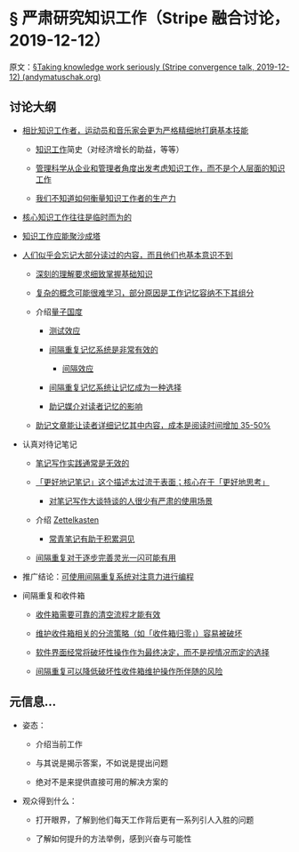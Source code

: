 # § 严肃研究知识工作（Stripe 融合讨论，2019-12-12）

原文：[§Taking knowledge work seriously (Stripe convergence talk, 2019-12-12) (andymatuschak.org)](https://notes.andymatuschak.org/z5opHsGrNmCib7YQfLv6XbYURzZgZmx4Mrh5y)

## 讨论大纲

- [相比知识工作者，运动员和音乐家会更为严格精细地打磨基本技能](https://notes.andymatuschak.org/z4qhD8UwNAmJDdJUC36BUGp5PEUfgfzZXvkhB)

  - [知识工作](https://notes.andymatuschak.org/z2eKzbL5nwQrm8Zr26rtaLHXyKHREr3tm5HbY)简史（对经济增长的助益，等等）

  - [管理科学从企业和管理者角度出发考虑知识工作，而不是个人层面的知识工作](https://notes.andymatuschak.org/z5XsZe6JcodTxYY772Jt3rV68VWfW8xdsqKjx)

  - [我们不知道如何衡量知识工作者的生产力](https://notes.andymatuschak.org/z12T3AuuQ51Q3hkyKfvLYakzBRLyaXFk13ATM)

- [核心知识工作往往是临时而为的](https://notes.andymatuschak.org/z7z6uFero1JXyANDsq7P4RzeUemPWrHD7Ejmn)

- [知识工作应能聚沙成塔](https://notes.andymatuschak.org/z6UDDkom8Aifg6mLdjT1sPtbMBweCmpyTwmJT)

- [人们似乎会忘记大部分读过的内容，而且他们也基本意识不到](https://notes.andymatuschak.org/z3d6dFhTA5zTmykZ3zh4Y2vCw3aVbUxRiQQcc)

  - [深刻的理解要求细致掌握基础知识](https://notes.andymatuschak.org/zQiumA4k3SXo1GeRVJpsrVaBRETAoyYmSERS)

  - [复杂的概念可能很难学习，部分原因是工作记忆容纳不下其组分](https://notes.andymatuschak.org/z6eTZz16YRGs2PyWyc3qe1B9oJ7swmnCU54hZ)

  - 介绍[量子国度](https://notes.andymatuschak.org/z2fBHADWa93EZTuNzuww7V3Vi587ZyZ4FHTHm)

    - [测试效应](https://notes.andymatuschak.org/z45mhbpabsigFceeSiRyDXZdvcRqvE2A1xMsn)

    - [间隔重复记忆系统是非常有效的](https://notes.andymatuschak.org/z5rVJfPsyCU3pHBbhwef9DNR5fohTHCQFJWir)

      - [间隔效应](https://notes.andymatuschak.org/z5oCe7JTrkYfmb6SHE4n5HxisE7PdwS6nmXEw)

    - [间隔重复记忆系统让记忆成为一种选择](https://notes.andymatuschak.org/z4bR1HVvDUhMXDm5SJB4Tiw4xGbrm9AfXWgbc)

    - [助记媒介对读者记忆的影响](https://notes.andymatuschak.org/zt1TyUANyt84UkQVBJjWEGZ3JUd2HP92r65)

  - [助记文章能让读者详细记忆其中内容，成本是阅读时间增加 35-50% ](https://notes.andymatuschak.org/z3bWum57HwBPxDJuBNYg3fgNK6tU15QF8srNF)

- 认真对待记笔记

  - [笔记写作实践通常是无效的](https://notes.andymatuschak.org/z8V2q398qu89vdJ73N2BEYCgevMqux3yxQUAC)

  - [「更好地记笔记」这个描述太过流于表面；核心在于「更好地思考」](https://notes.andymatuschak.org/z7kEFe6NfUSgtaDuUjST1oczKKzQQeQWk4Dbc)

    - [对笔记写作大谈特谈的人很少有严肃的使用场景](https://notes.andymatuschak.org/zUMFE66dxeweppDvgbNAb5hukXzXQu8ErVNv)

  - 介绍 [Zettelkasten](https://notes.andymatuschak.org/z2QvtE9w5zs49x7WUeG8Ut1vywHDLiG2Wkm9p)

    - [常青笔记有助于积累洞见](https://notes.andymatuschak.org/z6cFzJWgj9vZpnrQsjrZ8yCNREzCTgyFeVZTb)

  - [间隔重复对于逐步完善灵光一闪可能有用](https://notes.andymatuschak.org/z7iCjRziX6V6unNWL81yc2dJicpRw2Cpp9MfQ)

- 推广结论：[可使用间隔重复系统对注意力进行编程](https://notes.andymatuschak.org/z2gqazXUkf9qyFjMQg4W3dw6yegnAJszvDywN)

- 间隔重复和收件箱

  - [收件箱需要可靠的清空流程才能有效](https://notes.andymatuschak.org/z5tiFxnNKMZCnc8G9R1N51L5hknyRGmyCQx18)

  - [维护收件箱相关的分流策略（如「收件箱归零」）容易被破坏](https://notes.andymatuschak.org/z8aZybuJJopS5fL7TnPou2JcmCsBUJeqirbBh)

  - [软件界面经常将破坏性操作作为最终决定，而不是视情况而定的选择](https://notes.andymatuschak.org/z5vXaKVAPBNKAAi9RXNudduhyGadGXqtMVTEs)

  - [间隔重复可以降低破坏性收件箱维护操作所伴随的风险](https://notes.andymatuschak.org/z7yRMBXGc81KkUwLxefodzfnnfKXx63vXzP88)

## 元信息…

- 姿态：

  - 介绍当前工作

  - 与其说是揭示答案，不如说是提出问题

  - 绝对不是来提供直接可用的解决方案的

- 观众得到什么：

  - 打开眼界，了解到他们每天工作背后更有一系列引人入胜的问题

  - 了解如何提升的方法举例，感到兴奋与可能性